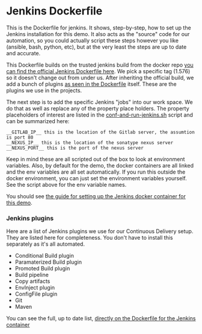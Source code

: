 # Jenkins Dockerfile

This is the Dockerfile for jenkins. It shows, step-by-step, how to set up the Jenkins installation for this demo.
It also acts as the "source" code for our automation, so you could actually script these steps however you like 
(ansible, bash, python, etc), but at the very least the steps are up to date and accurate. 

This Dockerfile builds on the trusted jenkins build from the docker repo [you can find the official Jenkins Dockerfile
here](https://registry.hub.docker.com/_/jenkins/). We pick a specific tag (1.576) so it doesn't change out from under
us. After inheriting the official build, we add a bunch of plugins [as seen in the Dockerfile](Dockerfile) itself.
These are the plugins we use in the projects.

The next step is to add the specific Jenkins "jobs" into our work space. We do that as well as replace any of the
property place holders. The property placeholders of interest are listed in the [conf-and-run-jenkins.sh](conf-and-run-jenkins.sh) script and can be summarized here:

    __GITLAB_IP__ this is the location of the Gitlab server, the assumtion is port 80
    __NEXUS_IP__ this is the location of the sonatype nexus server
    __NEXUS_PORT__ this is the port of the nexus server
    
Keep in mind these are all scripted out of the box to look at environment variables. Also, by default for the demo,
the docker containers are all linked and the env variables are all set automatically. If you run this outside the 
docker environment, you can just set the environment variables yourself. See the script above for the env variable
names.

You should see [the guide for setting up the Jenkins docker container for this demo](../docs/set-up-jenkins.md). 



### Jenkins plugins
Here are a list of Jenkins plugins we use for our Continuous Delivery setup. They are listed here for completeness.
You don't have to install this separately as it's all automated.

* Conditional Build plugin
* Paramaterized Build plugin
* Promoted Build plugin
* Build pipeline
* Copy artifacts
* EnvInject plugin
* ConfigFile plugin
* Git
* Maven

You can see the full, up to date list, [directly on the Dockerfile for the Jenkins container](../jenkins-docker/Dockerfile)